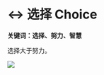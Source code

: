 # ↔️ 选择 Choice

**关键词：选择、努力、智慧**

选择大于努力。

![](https://visitor-badge.laobi.icu/badge?page_id=sjhfx.linji&left_text=PageViews&right_color=%2300589F)